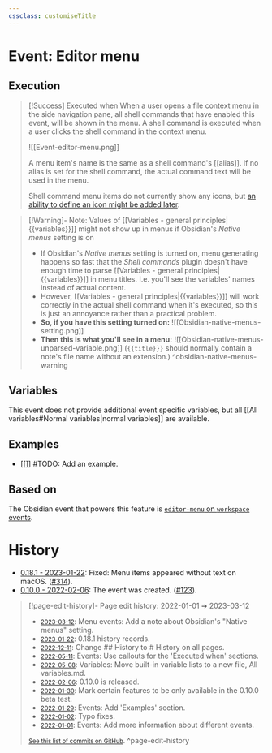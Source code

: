 ```yaml
---
cssclass: customiseTitle
---
```

# Event: Editor menu

## Execution
> [!Success] Executed when
> When a user opens a file context menu in the side navigation pane, all shell commands that have enabled this event, will be shown in the menu. A shell command is executed when a user clicks the shell command in the context menu.
> 
> ![[Event-editor-menu.png]]
> 
> A menu item's name is the same as a shell command's [[alias]]. If no alias is set for the shell command, the actual command text will be used in the menu.
> 
> Shell command menu items do not currently show any icons, but [an ability to define an icon might be added later](https://github.com/Taitava/obsidian-shellcommands/discussions/25).

> [!Warning]- Note: Values of [[Variables - general principles|{{variables}}]] might not show up in menus if Obsidian's _Native menus_ setting is on
> - If Obsidian's _Native menus_ setting is turned on, menu generating happens so fast that the _Shell commands_ plugin doesn't have enough time to parse [[Variables - general principles|{{variables}}]] in menu titles. I.e. you'll see the variables' names instead of actual content.
> - However, [[Variables - general principles|{{variables}}]] will work correctly in the actual shell command when it's executed, so this is just an annoyance rather than a practical problem.
> - **So, if you have this setting turned on:**
>     ![[Obsidian-native-menus-setting.png]]
> - **Then this is what you'll see in a menu:**
>     ![[Obsidian-native-menus-unparsed-variable.png]]
>     (`{{title}}}` should normally contain a note's file name without an extension.) ^obsidian-native-menus-warning

## Variables
This event does not provide additional event specific variables, but all [[All variables#Normal variables|normal variables]] are available.

## Examples
- [[]] #TODO: Add an example.

## Based on
The Obsidian event that powers this feature is [`editor-menu` on `workspace` events](https://github.com/obsidianmd/obsidian-api/blob/763a243b4ec295c9c460560e9b227c8f18d8199b/obsidian.d.ts#L3601).

# History
- [0.18.1 - 2023-01-22](https://github.com/Taitava/obsidian-shellcommands/blob/main/CHANGELOG.md#0181---2023-01-22): Fixed: Menu items appeared without text on macOS. ([#314](https://github.com/Taitava/obsidian-shellcommands/issues/314)).
- [0.10.0 - 2022-02-06](https://github.com/Taitava/obsidian-shellcommands/blob/main/CHANGELOG.md#0100---2022-02-06): The event was created. ([#123](https://github.com/Taitava/obsidian-shellcommands/issues/123)).


> [!page-edit-history]- Page edit history: 2022-01-01 &#10132; 2023-03-12
> - [<small>2023-03-12</small>](https://github.com/Taitava/obsidian-shellcommands-documentation/commit/100c87e8b6aade32c84dd8416cd06ce010118711): Menu events: Add a note about Obsidian's "Native menus" setting.
> - [<small>2023-01-22</small>](https://github.com/Taitava/obsidian-shellcommands-documentation/commit/d920e787236965331f1b1fc7d1341a86df53cbd3): 0.18.1 history records.
> - [<small>2022-12-11</small>](https://github.com/Taitava/obsidian-shellcommands-documentation/commit/10ffc392aaf12df9cc211fb05030d43bcb772aad): Change ## History to # History on all pages.
> - [<small>2022-05-11</small>](https://github.com/Taitava/obsidian-shellcommands-documentation/commit/3b3db94cf15a6c0b1af609ff00e6289e565393e7): Events: Use callouts for the 'Executed when' sections.
> - [<small>2022-05-08</small>](https://github.com/Taitava/obsidian-shellcommands-documentation/commit/f47632e512e5549216f844d42703410de2dde0fc): Variables: Move built-in variable lists to a new file, All variables.md.
> - [<small>2022-02-06</small>](https://github.com/Taitava/obsidian-shellcommands-documentation/commit/3cc94c373e6fdff6712511de5cb0482c2c7ba5e9): 0.10.0 is released.
> - [<small>2022-01-30</small>](https://github.com/Taitava/obsidian-shellcommands-documentation/commit/db74fd2ed107c70fc30a73fa4f23fea2e5957eae): Mark certain features to be only available in the 0.10.0 beta test.
> - [<small>2022-01-29</small>](https://github.com/Taitava/obsidian-shellcommands-documentation/commit/89c649149543fc253fb088b0a1c174138be9f1a1): Events: Add 'Examples' section.
> - [<small>2022-01-02</small>](https://github.com/Taitava/obsidian-shellcommands-documentation/commit/13c1f6a730fafb892c14d6598b58592b3bdb5fc0): Typo fixes.
> - [<small>2022-01-01</small>](https://github.com/Taitava/obsidian-shellcommands-documentation/commit/99dc8c4717fc8b85fd34ab2c632e61d1d08f28af): Events: Add more information about different events.
> 
> [<small>See this list of commits on GitHub</small>](https://github.com/Taitava/obsidian-shellcommands-documentation/commits/main/./Events/Editor%20menu.md).
> ^page-edit-history